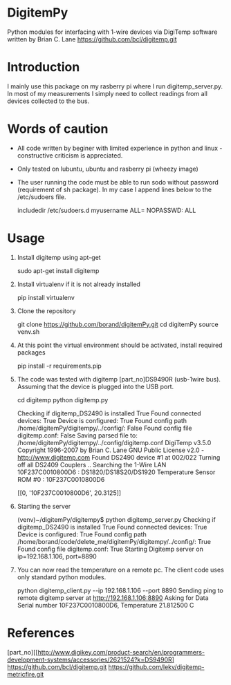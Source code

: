 DigitemPy
=========

Python modules for interfacing with 1-wire devices via DigiTemp software written by Brian C. Lane
https://github.com/bcl/digitemp.git
   
Introduction 
============

I mainly use this package on my rasberry pi where I run digitemp_server.py.
In most of my measurements I simply need to collect readings from all devices collected to the bus.  

Words of caution  
================

* All code written by beginer with limited experience in python and linux - constructive criticism is appreciated.

* Only tested on lubuntu, ubuntu and rasberry pi (wheezy image)

* The user running the code must be able to run sodo without password (requirement of sh package).  In my case I append lines below
  to the /etc/sudoers file.     

	includedir /etc/sudoers.d
 	myusername ALL= NOPASSWD: ALL

Usage
=====

1. Install digitemp using apt-get
	
	sudo apt-get install digitemp

2. Install virtualenv if it is not already installed

	pip install virtualenv

3. Clone the repository  

	git clone https://github.com/borand/digitemPy.git
	cd digitemPy
	source venv.sh


4. At this point the virtual environment should be activated, install required packages
	
	pip install -r requirements.pip

5. The code was tested with digitemp [part_no]DS9490R (usb-1wire bus). Assuming that the device is plugged into the USB port.

	 cd digitemp
	  python digitemp.py
	 
	  Checking if digitemp_DS2490 is installed True
	  Found connected devices:  True
	  Device is configured:  True
	  Found config path /home/digitemPy/digitempy/../config/:  False
	  Found config file digitemp.conf:  False
	  Saving parsed file to:  /home/digitemPy/digitempy/../config/digitemp.conf
	  DigiTemp v3.5.0 Copyright 1996-2007 by Brian C. Lane
	  GNU Public License v2.0 - http://www.digitemp.com
	  Found DS2490 device #1 at 002/022
	  Turning off all DS2409 Couplers
	  ..
	  Searching the 1-Wire LAN
	  10F237C0010800D6 : DS1820/DS18S20/DS1920 Temperature Sensor
	  ROM #0 : 10F237C0010800D6
	
	  [[0, '10F237C0010800D6', 20.3125]]
	
6. Starting the server

	(venv)~/digitemPy/digitempy$ python digitemp_server.py 
	 Checking if digitemp_DS2490 is installed True
	 Found connected devices:  True
	 Device is configured:  True
	 Found config path /home/borand/code/delete_me/digitemPy/digitempy/../config/:  True
	 Found config file digitemp.conf:  True
	 Starting Digitemp server on ip=192.168.1.106, port=8890

7. You can now read the temperature on a remote pc.  The client code uses only standard python modules.

	python digitemp_client.py --ip 192.168.1.106 --port 8890
	 Sending ping to remote digitemp server at http://192.168.1.106:8890
	 Asking for Data
	 Serial number 10F237C0010800D6, Temperature 21.812500 C

References
==========
[part_no][[http://www.digikey.com/product-search/en/programmers-development-systems/accessories/2621524?k=DS9490R]
https://github.com/bcl/digitemp.git
https://github.com/lekv/digitemp-metricfire.git